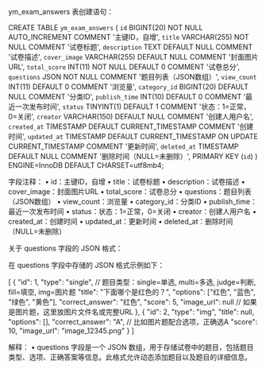 

ym_exam_answers 表创建语句：

CREATE TABLE `ym_exam_answers` (
  `id` BIGINT(20) NOT NULL AUTO_INCREMENT COMMENT '主键ID，自增',
  `title` VARCHAR(255) NOT NULL COMMENT '试卷标题',
  `description` TEXT DEFAULT NULL COMMENT '试卷描述',
  `cover_image` VARCHAR(255) DEFAULT NULL COMMENT '封面图片URL',
  `total_score` INT(11) NOT NULL DEFAULT 0 COMMENT '试卷总分',
  `questions` JSON NOT NULL COMMENT '题目列表（JSON数组）',
  `view_count` INT(11) DEFAULT 0 COMMENT '浏览量',
  `category_id` BIGINT(20) DEFAULT NULL COMMENT '分类ID',
  `publish_time` INT(10) DEFAULT 0 COMMENT '最近一次发布时间',
  `status` TINYINT(1) DEFAULT 1 COMMENT '状态：1=正常，0=关闭',
  `creator` VARCHAR(150) DEFAULT NULL COMMENT '创建人用户名',
  `created_at` TIMESTAMP DEFAULT CURRENT_TIMESTAMP COMMENT '创建时间',
  `updated_at` TIMESTAMP DEFAULT CURRENT_TIMESTAMP ON UPDATE CURRENT_TIMESTAMP COMMENT '更新时间',
  `deleted_at` TIMESTAMP DEFAULT NULL COMMENT '删除时间（NULL=未删除）',
  PRIMARY KEY (`id`)
) ENGINE=InnoDB DEFAULT CHARSET=utf8mb4;

字段注释：
	•	id：主键ID，自增
	•	title：试卷标题
	•	description：试卷描述
	•	cover_image：封面图片URL
	•	total_score：试卷总分
	•	questions：题目列表（JSON数组）
	•	view_count：浏览量
	•	category_id：分类ID
	•	publish_time：最近一次发布时间
	•	status：状态：1=正常，0=关闭
	•	creator：创建人用户名
	•	created_at：创建时间
	•	updated_at：更新时间
	•	deleted_at：删除时间（NULL=未删除）

关于 questions 字段的 JSON 格式：

在 questions 字段中存储的 JSON 格式示例如下：

[
  {
    "id": 1,
    "type": "single",             // 题目类型：single=单选, multi=多选, judge=判断, fill=填空, img=图片题
    "title": "下面哪个是红色的？",
    "options": ["红色", "蓝色", "绿色", "黄色"],
    "correct_answer": "红色",
    "score": 5,
    "image_url": null             // 如果是图片题，这里放图片文件名或完整URL
  },
  {
    "id": 2,
    "type": "img",
    "title": null,
    "options": [],
    "correct_answer": "A",         // 比如图片题配合选项，正确选A
    "score": 10,
    "image_url": "image_12345.png"
  }
]

解释：
	•	questions 字段是一个 JSON 数组，用于存储试卷中的题目，包括题目类型、选项、正确答案等信息。此格式允许动态添加题目以及题目的详细信息。

 